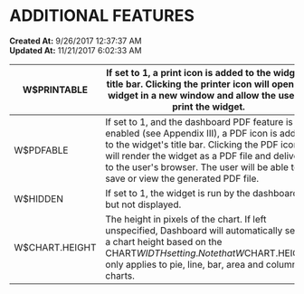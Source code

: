 # ADDITIONAL FEATURES

**Created At:** 9/26/2017 12:37:37 AM  
**Updated At:** 11/21/2017 6:02:33 AM  



| W$PRINTABLE<br> | If set to 1, a print icon is added to the widget’s title bar. Clicking the printer icon will open the widget in a new window and allow the user to print the widget.<br> |
| --- | --- |
| W$PDFABLE<br> | If set to 1, and the dashboard PDF feature is enabled (see Appendix III), a PDF icon is added to the widget's title bar. Clicking the PDF icon will render the widget as a PDF file and deliver it to the user's browser. The user will be able to save or view the generated PDF file.<br> |
| W$HIDDEN<br> | If set to 1, the widget is run by the dashboard but not displayed.<br> |
| W$CHART.HEIGHT<br> | The height in pixels of the chart. If left unspecified, Dashboard will automatically select a chart height based on the CHART$WIDTH setting. Note that W$CHART.HEIGHT only applies to pie, line, bar, area and column charts.<br> |

